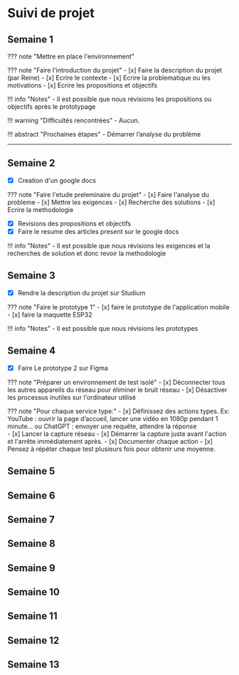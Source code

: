 # Suivi de projet

## Semaine 1

??? note "Mettre en place l'environnement"

??? note "Faire l'introduction du projet"
    - [x] Faire la description du projet (par Reine)
    - [x] Ecrire le contexte
    - [x] Ecrire la problematique ou les motivations
    - [x] Ecrire les propositions et objectifs
       

!!! info "Notes"
    - Il est possible que nous révisions les propositions ou objectifs après le prototypage

!!! warning "Difficultés rencontrées"
    - Aucun.

!!! abstract "Prochaines étapes"
    - Démarrer l’analyse du problème

---

## Semaine 2

- [x] Creation d'un google docs 

??? note "Faire l'etude preleminaire du projet"
    - [x] Faire l'analyse du probleme 
    - [x] Mettre les exigences
    - [x] Recherche des solutions
    - [x] Ecrire la methodologie

 - [x] Revisions des propositions et objectifs 
 - [X] Faire le resume des articles present sur le google docs

!!! info "Notes"
    - Il est possible que nous révisions les exigences et la recherches de solution et donc revoir la methodologie

## Semaine 3

- [x] Rendre la description du projet sur Studium

??? note "Faire le prototype 1"
    - [x] faire le prototype de l'application mobile
    - [x] faire la maquette ESP32 

!!! info "Notes"
    - Il est possible que nous révisions les prototypes 
  



## Semaine 4

- [x] Faire Le prototype 2 sur Figma 

??? note "Préparer un environnement de test isolé"
       - [x] Déconnecter tous les autres appareils du réseau pour éliminer le bruit réseau
       - [x] Désactiver les processus inutiles sur l'ordinateur utilisé

??? note "Pour chaque service type:"
     - [x] Définissez des actions types. Ex: YouTube : ouvrir la page d’accueil, lancer une vidéo en 1080p pendant 1 minute… ou ChatGPT : envoyer une requête, attendre la réponse    
     - [x] Lancer la capture réseau
     - [x] Démarrer la capture juste avant l'action et l'arrête immédiatement après.
     - [x] Documenter chaque action
     - [x] Pensez à répéter chaque test plusieurs fois pour obtenir une moyenne.

## Semaine 5

## Semaine 6

## Semaine 7

## Semaine 8

## Semaine 9

## Semaine 10

## Semaine 11

## Semaine 12

## Semaine 13
